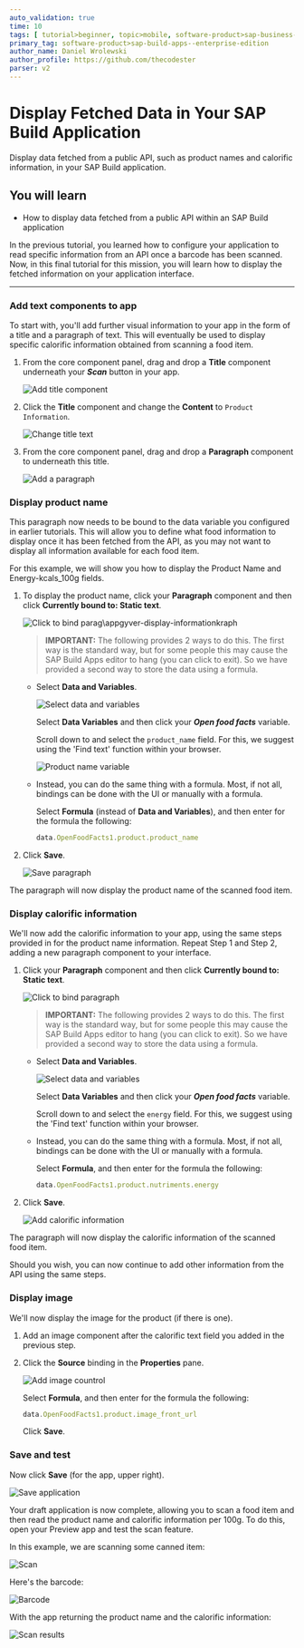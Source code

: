 ```yaml
---
auto_validation: true
time: 10
tags: [ tutorial>beginner, topic>mobile, software-product>sap-business-technology-platform]
primary_tag: software-product>sap-build-apps--enterprise-edition
author_name: Daniel Wrolewski
author_profile: https://github.com/thecodester
parser: v2
---
```

 
# Display Fetched Data in Your SAP Build Application
<!-- description --> Display data fetched from a public API, such as product names and calorific information, in your SAP Build application.

## You will learn
  - How to display data fetched from a public API within an SAP Build application

In the previous tutorial, you learned how to configure your application to read specific information from an API once a barcode has been scanned. Now, in this final tutorial for this mission, you will learn how to display the fetched information on your application interface.

---

### Add text components to app

To start with, you'll add further visual information to your app in the form of a title and a paragraph of text. This will eventually be used to display specific calorific information obtained from scanning a food item.

1. From the core component panel, drag and drop a **Title** component underneath your ***Scan*** button in your app.

    ![Add title component](add_title.png)

2. Click the **Title** component and change the **Content** to `Product Information`.

    ![Change title text](change_title.png)

3. From the core component panel, drag and drop a **Paragraph** component to underneath this title.

    ![Add a paragraph](add_paragraph.png)



### Display product name

This paragraph now needs to be bound to the data variable you configured in earlier tutorials. This will allow you to define what food information to display once it has been fetched from the API, as you may not want to display all information available for each food item.

For this example, we will show you how to display the Product Name and Energy-kcals_100g fields.

1. To display the product name, click your **Paragraph** component and then click **Currently bound to: Static text**.

    ![Click to bind parag\appgyver-display-informationkraph](bind_paragraph.png)

    >**IMPORTANT:** The following provides 2 ways to do this. The first way is the standard way, but for some people this may cause the SAP Build Apps editor to hang (you can click to exit). So we have provided a second way to store the data using a formula.

    - Select **Data and Variables**.

        ![Select data and variables](data_variables.png)

        Select **Data Variables** and then click your ***Open food facts*** variable.

        Scroll down to and select the `product_name` field. For this, we suggest using the 'Find text' function within your browser.

        ![Product name variable](product_name.png)

    - Instead, you can do the same thing with a formula. Most, if not all, bindings can be done with the UI or manually with a formula.

        Select **Formula** (instead of **Data and Variables**), and then enter for the formula the following:

        ```JavaScript
        data.OpenFoodFacts1.product.product_name
        ```

2. Click **Save**.

    ![Save paragraph](save_paragraph.png)

The paragraph will now display the product name of the scanned food item.



### Display calorific information

We'll now add the calorific information to your app, using the same steps provided in for the product name information. Repeat Step 1 and Step 2, adding a new paragraph component to your interface.

1. Click your **Paragraph** component and then click **Currently bound to: Static text**.

    ![Click to bind paragraph](bind_secondpara.png)

    >**IMPORTANT:** The following provides 2 ways to do this. The first way is the standard way, but for some people this may cause the SAP Build Apps editor to hang (you can click to exit). So we have provided a second way to store the data using a formula.

    - Select **Data and Variables**.

        ![Select data and variables](data_variables.png)

        Select **Data Variables** and then click your ***Open food facts*** variable.

        Scroll down to and select the `energy` field. For this, we suggest using the 'Find text' function within your browser.

    - Instead, you can do the same thing with a formula. Most, if not all, bindings can be done with the UI or manually with a formula.

        Select **Formula**, and then enter for the formula the following:

        ```JavaScript
        data.OpenFoodFacts1.product.nutriments.energy
        ```

2. Click **Save**.

    ![Add calorific information](add_calories.png)

The paragraph will now display the calorific information of the scanned food item.

Should you wish, you can now continue to add other information from the API using the same steps.




### Display image

We'll now display the image for the product (if there is one).

1. Add an image component after the calorific text field you added in the previous step.

2. Click the **Source** binding in the **Properties** pane.

    ![Add image countrol](addimage.png)

    Select **Formula**, and then enter for the formula the following:

    ```JavaScript
    data.OpenFoodFacts1.product.image_front_url
    ```

    Click **Save**.




### Save and test

Now click **Save** (for the app, upper right).

![Save application](save_application.png)

Your draft application is now complete, allowing you to scan a food item and then read the product name and calorific information per 100g. To do this, open your Preview app and test the scan feature.

In this example, we are scanning some canned item:

![Scan](Scan.png)

Here's the barcode:

![Barcode](barcode.gif)

With the app returning the product name and the calorific information:

![Scan results](ScanDisplay.png)


